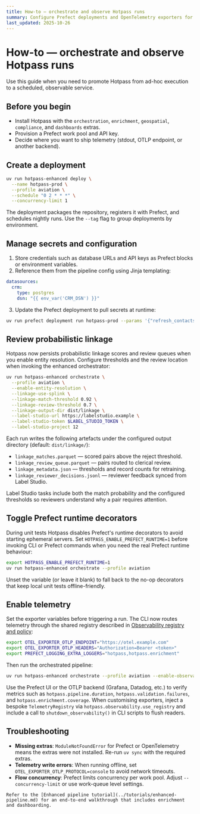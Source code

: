 ```yaml
---
title: How-to — orchestrate and observe Hotpass runs
summary: Configure Prefect deployments and OpenTelemetry exporters for continuous Hotpass operations.
last_updated: 2025-10-26
---
```


# How-to — orchestrate and observe Hotpass runs

Use this guide when you need to promote Hotpass from ad-hoc execution to a scheduled, observable service.

## Before you begin

- Install Hotpass with the `orchestration`, `enrichment`, `geospatial`, `compliance`, and `dashboards` extras.
- Provision a Prefect work pool and API key.
- Decide where you want to ship telemetry (stdout, OTLP endpoint, or another backend).

## Create a deployment

```bash
uv run hotpass-enhanced deploy \
  --name hotpass-prod \
  --profile aviation \
  --schedule "0 2 * * *" \
  --concurrency-limit 1
```

The deployment packages the repository, registers it with Prefect, and schedules nightly runs. Use the `--tag` flag to group deployments by environment.

## Manage secrets and configuration

1. Store credentials such as database URLs and API keys as Prefect blocks or environment variables.
2. Reference them from the pipeline config using Jinja templating:

```yaml
datasources:
  crm:
    type: postgres
    dsn: "{{ env_var('CRM_DSN') }}"
```

3. Update the Prefect deployment to pull secrets at runtime:

```bash
uv run prefect deployment run hotpass-prod --params '{"refresh_contacts": true}'
```

## Review probabilistic linkage

Hotpass now persists probabilistic linkage scores and review queues when you
enable entity resolution. Configure thresholds and the review location when
invoking the enhanced orchestrator:

```bash
uv run hotpass-enhanced orchestrate \
  --profile aviation \
  --enable-entity-resolution \
  --linkage-use-splink \
  --linkage-match-threshold 0.92 \
  --linkage-review-threshold 0.7 \
  --linkage-output-dir dist/linkage \
  --label-studio-url https://labelstudio.example \
  --label-studio-token $LABEL_STUDIO_TOKEN \
  --label-studio-project 12
```

Each run writes the following artefacts under the configured output directory
(default: `dist/linkage/`):

- `linkage_matches.parquet` — scored pairs above the reject threshold.
- `linkage_review_queue.parquet` — pairs routed to clerical review.
- `linkage_metadata.json` — thresholds and record counts for retraining.
- `linkage_reviewer_decisions.jsonl` — reviewer feedback synced from Label Studio.

Label Studio tasks include both the match probability and the configured
thresholds so reviewers understand why a pair requires attention.

## Toggle Prefect runtime decorators

During unit tests Hotpass disables Prefect's runtime decorators to avoid starting ephemeral
servers. Set `HOTPASS_ENABLE_PREFECT_RUNTIME=1` before invoking CLI or Prefect commands when
you need the real Prefect runtime behaviour:

```bash
export HOTPASS_ENABLE_PREFECT_RUNTIME=1
uv run hotpass-enhanced orchestrate --profile aviation
```

Unset the variable (or leave it blank) to fall back to the no-op decorators that keep local
unit tests offline-friendly.

## Enable telemetry

Set the exporter variables before triggering a run. The CLI now routes telemetry through the
shared registry described in [Observability registry and policy](../observability/index.md):

```bash
export OTEL_EXPORTER_OTLP_ENDPOINT="https://otel.example.com"
export OTEL_EXPORTER_OTLP_HEADERS="Authorization=Bearer <token>"
export PREFECT_LOGGING_EXTRA_LOGGERS="hotpass,hotpass.enrichment"
```

Then run the orchestrated pipeline:

```bash
uv run hotpass-enhanced orchestrate --profile aviation --enable-observability
```

Use the Prefect UI or the OTLP backend (Grafana, Datadog, etc.) to verify metrics such as `hotpass.pipeline.duration`, `hotpass.validation.failures`, and `hotpass.enrichment.coverage`. When
customising exporters, inject a bespoke `TelemetryRegistry` via `hotpass.observability.use_registry`
and include a call to `shutdown_observability()` in CLI scripts to flush readers.

## Troubleshooting

- **Missing extras**: `ModuleNotFoundError` for Prefect or OpenTelemetry means the extras were not installed. Re-run `uv sync` with the required extras.
- **Telemetry write errors**: When running offline, set `OTEL_EXPORTER_OTLP_PROTOCOL=console` to avoid network timeouts.
- **Flow concurrency**: Prefect limits concurrency per work pool. Adjust `--concurrency-limit` or use work-queue level settings.

```{seealso}
Refer to the [Enhanced pipeline tutorial](../tutorials/enhanced-pipeline.md) for an end-to-end walkthrough that includes enrichment and dashboarding.
```
